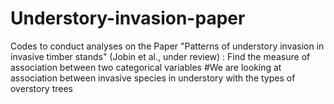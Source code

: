 # Understory-invasion-paper
Codes to conduct analyses on the Paper "Patterns of understory invasion in invasive timber stands" (Jobin et al., under review) : Find the measure of association between two categorical variables
#We are looking at association between invasive species in understory with the types of overstory trees

